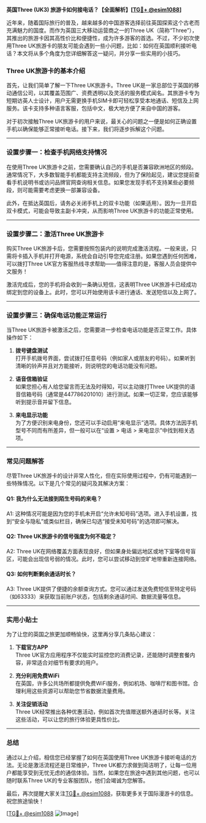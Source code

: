 **英国Three (UK3) 旅游卡如何接电话？【全面解析】[[TG💪+ @esim1088](https://t.me/s/esim1088)]**

近年来，随着国际旅行的普及，越来越多的中国游客选择前往英国探索这个古老而充满魅力的国度。而作为英国三大移动运营商之一的Three UK（简称“Three”），其推出的旅游卡因其高性价比和便捷性，成为许多游客的首选。不过，不少初次使用Three UK旅游卡的朋友可能会遇到一些小问题，比如：如何在英国顺利接听电话？本文将从多个角度为您详细解答这一疑问，并分享一些实用的小技巧。

### Three UK旅游卡的基本介绍

首先，让我们简单了解一下Three UK旅游卡。Three UK是一家总部位于英国的移动通信公司，以其覆盖范围广、资费透明以及灵活的服务模式闻名。其旅游卡专为短期访英人士设计，用户无需更换手机SIM卡即可轻松享受本地通话、短信及上网服务。该卡支持多种语言客服，包括中文，极大地方便了来自中国的游客。

对于初次接触Three UK旅游卡的用户来说，最关心的问题之一便是如何正确设置手机以确保能够正常接听电话。接下来，我们将逐步拆解这个问题。

---

### 设置步骤一：检查手机网络支持情况

在使用Three UK旅游卡之前，您需要确认自己的手机是否兼容欧洲地区的频段。通常情况下，大多数智能手机都能支持主流频段，但为了保险起见，建议您提前查看手机说明书或访问品牌官网查询相关信息。如果您发现手机不支持某些必要频段，则可能需要考虑更换一部兼容设备。

此外，在抵达英国后，请务必关闭手机上的双卡功能（如果适用）。因为一旦开启双卡模式，可能会导致主副卡冲突，从而影响Three UK旅游卡的功能正常使用。

---

### 设置步骤二：激活Three UK旅游卡

购买Three UK旅游卡后，您需要按照包装内的说明完成激活流程。一般来说，只需将卡插入手机并打开电源，系统会自动引导您完成注册。如果您遇到任何困难，可以拨打Three UK官方客服热线寻求帮助——值得注意的是，客服人员会提供中文服务！

激活完成后，您的手机将会收到一条确认短信，这表明Three UK旅游卡已经成功绑定到您的设备上。此时，您可以开始使用该卡进行通话、发送短信以及上网了。

---

### 设置步骤三：确保电话功能正常运行

当Three UK旅游卡被激活之后，您需要进一步检查电话功能是否正常工作。具体操作如下：

1. **拨号键盘测试**  
   打开手机拨号界面，尝试拨打任意号码（例如家人或朋友的号码）。如果听到清晰的铃声并且对方能接听，则说明您的电话功能没有问题。

2. **语音信箱验证**  
   如果您担心有人给您留言而无法及时得知，可以主动拨打Three UK提供的语音信箱号码（通常是447786201010）进行测试。如果一切正常，您应该能够听到提示音并留下信息。

3. **来电显示功能**  
   为了方便识别来电身份，您还可以手动启用“来电显示”选项。具体方法因手机型号不同而有所差异，但一般可以在“设置 > 电话 > 来电显示”中找到相关选项。

---

### 常见问题解答

尽管Three UK旅游卡的设计非常人性化，但在实际使用过程中，仍有可能遇到一些特殊情况。以下是几个常见的疑问及其解决方案：

#### Q1: 我为什么无法接到陌生号码的来电？
A1: 这种情况可能是因为您的手机未开启“允许未知号码”选项。进入手机设置，找到“安全与隐私”或类似栏目，确保已勾选“接受未知号码”的选项即可解决。

#### Q2: Three UK旅游卡的信号强度为何不稳定？
A2: Three UK在网络覆盖方面表现良好，但如果身处偏远地区或地下室等信号盲区，可能会出现信号弱的情况。此时，您可以尝试移动到空旷地带重新连接网络。

#### Q3: 如何判断剩余通话时长？
A3: Three UK提供了便捷的余额查询方式。您可以通过发送免费短信至特定号码（如63333）来获取当前账户状态，包括剩余通话时间、数据流量等信息。

---

### 实用小贴士

为了让您的英国之旅更加顺畅愉快，这里再分享几条贴心建议：

1. **下载官方APP**  
   Three UK官方应用程序不仅能实时监控您的消费记录，还能随时调整套餐内容，非常适合对细节有要求的用户。

2. **充分利用免费WiFi**  
   在英国，许多公共场所都提供免费WiFi服务，例如机场、咖啡厅和图书馆。合理利用这些资源可以帮助您节省数据流量费用。

3. **关注促销活动**  
   Three UK经常推出各种优惠活动，例如首次充值赠送额外通话时长等。关注这些活动，可以让您的旅行体验更具性价比。

---

### 总结

通过以上介绍，相信您已经掌握了如何在英国使用Three UK旅游卡接听电话的方法。无论是激活流程还是日常维护，Three UK都力求做到简洁明了，让每一位用户都能享受到无忧无虑的通信体验。当然，如果您在旅途中遇到其他问题，也可以随时联系Three UK的专业客服团队，他们会竭诚为您解答。

最后，再次提醒大家关注[TG💪+ @esim1088](https://t.me/s/esim1088)，获取更多关于国际漫游卡的信息。祝您旅途愉快！

[[TG💪+ @esim1088](https://t.me/s/esim1088) ![Image](https://i.postimg.cc/4NQfJmqS/Snipaste-2025-05-13-00-14-12.png)]